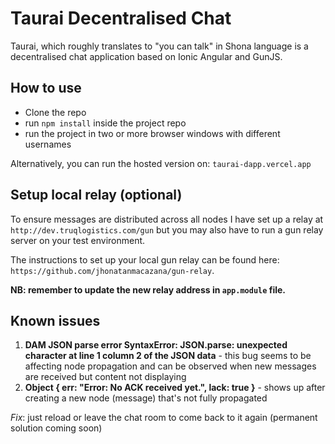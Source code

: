 # Taurai Decentralised Chat

Taurai, which roughly translates to "you can talk" in Shona language is a decentralised chat application based on Ionic Angular and GunJS.

## How to use

- Clone the repo
- run `npm install` inside the project repo
- run the project in two or more browser windows with different usernames

Alternatively, you can run the hosted version on: `taurai-dapp.vercel.app`

## Setup local relay (optional)

To ensure messages are distributed across all nodes I have set up a relay at `http://dev.truqlogistics.com/gun` but you may also have to run a gun relay server on your test environment.

The instructions to set up your local gun relay can be found here: `https://github.com/jhonatanmacazana/gun-relay`.

**NB: remember to update the new relay address in `app.module` file.**

## Known issues

1. **DAM JSON parse error SyntaxError: JSON.parse: unexpected character at line 1 column 2 of the JSON data** - this bug seems to be affecting node propagation and can be observed when new messages are received but content not displaying
2. **Object { err: "Error: No ACK received yet.", lack: true }** - shows up after creating a new node (message) that's not fully propagated

*Fix*: just reload or leave the chat room to come back to it again (permanent solution coming soon)
